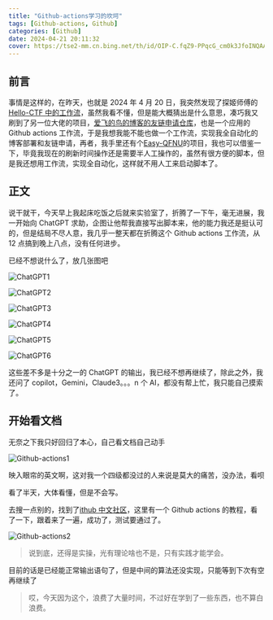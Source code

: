 ```yaml
---
title: "Github-actions学习的坎坷"
tags: [Github-actions, Github]
categories: [Github]
date: 2024-04-21 20:11:32
cover: https://tse2-mm.cn.bing.net/th/id/OIP-C.fqZ9-PPqcG_cm0k3JfoINQAAAA?rs=1&pid=ImgDetMain
---
```


## 前言

事情是这样的，在昨天，也就是 2024 年 4 月 20 日，我突然发现了探姬师傅的[Hello-CTF 中的工作流](https://github.com/ProbiusOfficial/Hello-CTF/blob/main/.github/workflows/ghdeploy.yml)，虽然我看不懂，但是能大概猜出是什么意思，凑巧我又刷到了另一位大佬的项目，[爱飞的鸟的博客的友链申请仓库](https://github.com/aFlyBird0/blog-friends)，也是一个应用的 Github actions 工作流，于是我想我能不能也做一个工作流，实现我全自动化的博客部署和友链申请，再者，我手里还有个[Easy-QFNU](https://github.com/W1ndys/Easy-QFNU)的项目，我也可以借鉴一下，毕竟我现在的刷新时间操作还是需要半人工操作的，虽然有很方便的脚本，但是我还想用工作流，实现全自动化，这样就不用人工来启动脚本了。

## 正文

说干就干，今天早上我起床吃饭之后就来实验室了，折腾了一下午，毫无进展，我一开始向 ChatGPT 求助，企图让他帮我直接写出脚本来，他的能力我还是挺认可的，但是结局不尽人意，我几乎一整天都在折腾这个 Github actions 工作流，从 12 点搞到晚上八点，没有任何进步。

已经不想说什么了，放几张图吧

![ChatGPT1](../img/Github-actions/image.png)

![ChatGPT2](../img/Github-actions/image-1.png)

![ChatGPT3](../img/Github-actions/image-2.png)

![ChatGPT4](../img/Github-actions/image-3.png)

![ChatGPT5](../img/Github-actions/image-4.png)

![ChatGPT6](../img/Github-actions/image-5.png)

这些差不多是十分之一的 ChatGPT 的输出，我已经不想再继续了，除此之外，我还问了 copilot，Gemini，Claude3。。。n 个 AI，都没有帮上忙，我只能自己摸索了。

## 开始看文档

无奈之下我只好回归了本心，自己看文档自己动手

![Github-actions1](../img/Github-actions/image-6.png)

映入眼帘的英文啊，这对我一个四级都没过的人来说是莫大的痛苦，没办法，看呗

看了半天，大体看懂，但是不会写。

去搜一点别的，找到了[ithub 中文社区](https://www.github-zh.com/getting-started/hello-github-actions#/)，这里有一个 Github actions 的教程，看了一下，跟着来了一遍，成功了，测试要通过了。

![Github-actions2](../img/Github-actions/image-7.png)

> 说到底，还得是实操，光有理论啥也不是，只有实践才能学会。

目前的话是已经能正常输出语句了，但是中间的算法还没实现，只能等到下次有空再继续了

> 哎，今天因为这个，浪费了大量时间，不过好在学到了一些东西，也不算白浪费。